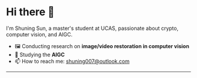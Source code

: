 # Hi there 👋

I'm Shuning Sun, a master's student at UCAS, passionate about crypto, computer vision, and AIGC.

- 🖼️ Conducting research on **image/video restoration in computer vision**
- 🧠 Studying the **AIGC**
- 📫 How to reach me: [shuning007@outlook.com](mailto:shuning007@outlook.com)

---
